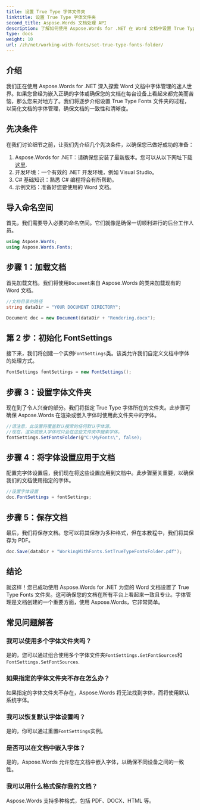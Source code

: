 ```yaml
---
title: 设置 True Type 字体文件夹
linktitle: 设置 True Type 字体文件夹
second_title: Aspose.Words 文档处理 API
description: 了解如何使用 Aspose.Words for .NET 在 Word 文档中设置 True Type Fonts 文件夹。按照我们详细的分步指南，确保一致的字体管理。
type: docs
weight: 10
url: /zh/net/working-with-fonts/set-true-type-fonts-folder/
---
```

## 介绍

我们正在使用 Aspose.Words for .NET 深入探索 Word 文档中字体管理的迷人世界。如果您曾经为嵌入正确的字体或确保您的文档在每台设备上看起来都完美而苦恼，那么您来对地方了。我们将逐步介绍设置 True Type Fonts 文件夹的过程，以简化文档的字体管理，确保文档的一致性和清晰度。

## 先决条件

在我们讨论细节之前，让我们先介绍几个先决条件，以确保您已做好成功的准备：

1.  Aspose.Words for .NET：请确保您安装了最新版本。您可以从以下网址下载[这里](https://releases.aspose.com/words/net/).
2. 开发环境：一个有效的 .NET 开发环境，例如 Visual Studio。
3. C# 基础知识：熟悉 C# 编程将会有所帮助。
4. 示例文档：准备好您要使用的 Word 文档。

## 导入命名空间

首先，我们需要导入必要的命名空间。它们就像是确保一切顺利进行的后台工作人员。

```csharp
using Aspose.Words;
using Aspose.Words.Fonts;
```

## 步骤 1：加载文档

首先加载文档。我们将使用`Document`来自 Aspose.Words 的类来加载现有的 Word 文档。

```csharp
//文档目录的路径
string dataDir = "YOUR DOCUMENT DIRECTORY";

Document doc = new Document(dataDir + "Rendering.docx");
```

## 第 2 步：初始化 FontSettings

接下来，我们将创建一个实例`FontSettings`类。该类允许我们自定义文档中字体的处理方式。

```csharp
FontSettings fontSettings = new FontSettings();
```

## 步骤 3：设置字体文件夹

现在到了令人兴奋的部分。我们将指定 True Type 字体所在的文件夹。此步骤可确保 Aspose.Words 在渲染或嵌入字体时使用此文件夹中的字体。

```csharp
//请注意，此设置将覆盖默认搜索的任何默认字体源。
//现在，渲染或嵌入字体时只会在这些文件夹中搜索字体。
fontSettings.SetFontsFolder(@"C:\MyFonts\", false);
```

## 步骤 4：将字体设置应用于文档

配置完字体设置后，我们现在将这些设置应用到文档中。此步骤至关重要，以确保我们的文档使用指定的字体。

```csharp
//设置字体设置
doc.FontSettings = fontSettings;
```

## 步骤 5：保存文档

最后，我们将保存文档。您可以将其保存为多种格式，但在本教程中，我们将其保存为 PDF。

```csharp
doc.Save(dataDir + "WorkingWithFonts.SetTrueTypeFontsFolder.pdf");
```

## 结论

就这样！您已成功使用 Aspose.Words for .NET 为您的 Word 文档设置了 True Type Fonts 文件夹。这可确保您的文档在所有平台上看起来一致且专业。字体管理是文档创建的一个重要方面，使用 Aspose.Words，它非常简单。

## 常见问题解答

### 我可以使用多个字体文件夹吗？
是的，您可以通过组合使用多个字体文件夹`FontSettings.GetFontSources`和`FontSettings.SetFontSources`.

### 如果指定的字体文件夹不存在怎么办？
如果指定的字体文件夹不存在，Aspose.Words 将无法找到字体，而将使用默认系统字体。

### 我可以恢复默认字体设置吗？
是的，你可以通过重置`FontSettings`实例。

### 是否可以在文档中嵌入字体？
是的，Aspose.Words 允许您在文档中嵌入字体，以确保不同设备之间的一致性。

### 我可以用什么格式保存我的文档？
Aspose.Words 支持多种格式，包括 PDF、DOCX、HTML 等。